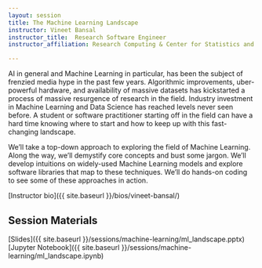 ```yaml
---
layout: session
title: The Machine Learning Landscape
instructor: Vineet Bansal
instructor_title:  Research Software Engineer
instructor_affiliation: Research Computing & Center for Statistics and Machine Learning (CSML), Princeton University

---
```


AI in general and Machine Learning in particular, has been the subject of frenzied media hype in the past few years. Algorithmic improvements, uber-powerful hardware, and availability of massive datasets has kickstarted a process of massive resurgence of research in the field. Industry investment in Machine Learning and Data Science has reached levels never seen before. A student or software practitioner starting off in the field can have a hard time knowing where to start and how to keep up with this fast-changing landscape.

We’ll take a top-down approach to exploring the field of Machine Learning. Along the way, we’ll demystify core concepts and bust some jargon. We’ll develop intuitions on widely-used Machine Learning models and explore software libraries that map to these techniques. We’ll do hands-on coding to see some of these approaches in action.


[Instructor bio]({{ site.baseurl }}/bios/vineet-bansal/)

## Session Materials ##
[Slides]({{ site.baseurl }}/sessions/machine-learning/ml_landscape.pptx)
[Jupyter Notebook]({{ site.baseurl }}/sessions/machine-learning/ml_landscape.ipynb)